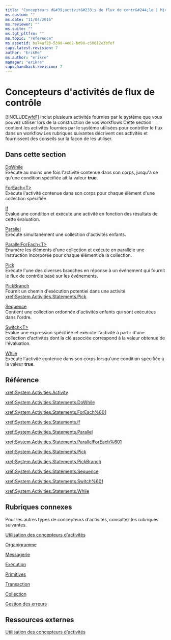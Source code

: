 ```yaml
---
title: "Concepteurs d&#39;activit&#233;s de flux de contr&#244;le | Microsoft Docs"
ms.custom: ""
ms.date: "11/04/2016"
ms.reviewer: ""
ms.suite: ""
ms.tgt_pltfrm: ""
ms.topic: "reference"
ms.assetid: ba74af23-5398-4e62-bd90-c50612e3bfef
caps.latest.revision: 7
author: "ErikRe"
ms.author: "erikre"
manager: "erikre"
caps.handback.revision: 7
---
```

# Concepteurs d&#39;activit&#233;s de flux de contr&#244;le
[!INCLUDE[wfd1](../workflow-designer/includes/wfd1_md.md)] inclut plusieurs activités fournies par le système que vous pouvez utiliser lors de la construction de vos workflows.Cette section contient les activités fournies par le système utilisées pour contrôler le flux dans un workflow.Les rubriques suivantes décrivent ces activités et fournissent des conseils sur la façon de les utiliser.  
  
## Dans cette section  
 [DoWhile](../workflow-designer/dowhile-activity-designer.md)  
 Exécute au moins une fois l'activité contenue dans son corps, jusqu'à ce qu'une condition spécifiée ait la valeur **true**.  
  
 [ForEach\<T\>](http://msdn.microsoft.com/fr-fr/a680cddd-2760-497a-b27b-c023fcbc6f33)  
 Exécute l'activité contenue dans son corps pour chaque élément d'une collection spécifiée.  
  
 [If](../workflow-designer/if-activity-designer.md)  
 Évalue une condition et exécute une activité en fonction des résultats de cette évaluation.  
  
 [Parallel](../workflow-designer/parallel-activity-designer.md)  
 Exécute simultanément une collection d'activités enfants.  
  
 [ParallelForEach\<T\>](../workflow-designer/parallelforeach-t-activity-designer.md)  
 Énumère les éléments d'une collection et exécute en parallèle une instruction incorporée pour chaque élément de la collection.  
  
 [Pick](../workflow-designer/pick-activity-designer.md)  
 Exécute l'une des diverses branches en réponse à un événement qui fournit le flux de contrôle basé sur les événements.  
  
 [PickBranch](../workflow-designer/pickbranch-activity-designer.md)  
 Fournit un chemin d'exécution potentiel dans une activité <xref:System.Activities.Statements.Pick>.  
  
 [Sequence](../workflow-designer/sequence-activity-designer.md)  
 Contient une collection ordonnée d'activités enfants qui sont exécutées dans l'ordre.  
  
 [Switch\<T\>](http://msdn.microsoft.com/fr-fr/ce1aa634-c4db-4475-a1c8-a88478a57212)  
 Évalue une expression spécifiée et exécute l'activité à partir d'une collection d'activités dont la clé associée correspond à la valeur obtenue de l'évaluation.  
  
 [While](../workflow-designer/while-activity-designer.md)  
 Exécute l'activité contenue dans son corps lorsqu'une condition spécifiée a la valeur **true**.  
  
## Référence  
 <xref:System.Activities.Activity>  
  
 <xref:System.Activities.Statements.DoWhile>  
  
 <xref:System.Activities.Statements.ForEach%601>  
  
 <xref:System.Activities.Statements.If>  
  
 <xref:System.Activities.Statements.Parallel>  
  
 <xref:System.Activities.Statements.ParallelForEach%601>  
  
 <xref:System.Activities.Statements.Pick>  
  
 <xref:System.Activities.Statements.PickBranch>  
  
 <xref:System.Activities.Statements.Sequence>  
  
 <xref:System.Activities.Statements.Switch%601>  
  
 <xref:System.Activities.Statements.While>  
  
## Rubriques connexes  
 Pour les autres types de concepteurs d'activités, consultez les rubriques suivantes.  
  
 [Utilisation des concepteurs d'activités](../workflow-designer/using-the-activity-designers.md)  
  
 [Organigramme](../workflow-designer/flowchart-activity-designers.md)  
  
 [Messagerie](../workflow-designer/messaging-activity-designers.md)  
  
 [Exécution](../workflow-designer/runtime-activity-designers.md)  
  
 [Primitives](../workflow-designer/primitives-activity-designers.md)  
  
 [Transaction](../workflow-designer/transaction-activity-designers.md)  
  
 [Collection](../workflow-designer/collection-activity-designers.md)  
  
 [Gestion des erreurs](../workflow-designer/error-handling-activity-designers.md)  
  
## Ressources externes  
 [Utilisation des concepteurs d'activités](../workflow-designer/using-the-activity-designers.md)